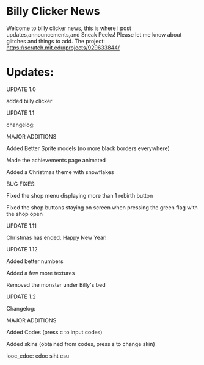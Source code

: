 # Billy Clicker News
Welcome to billy clicker news, this is where i post updates,announcements,and Sneak Peeks!
Please let me know about glitches and things to add.
The project: https://scratch.mit.edu/projects/929633844/
# Updates:
UPDATE 1.0

added billy clicker

UPDATE 1.1

changelog:

MAJOR ADDITIONS

Added Better Sprite models (no more black borders everywhere)

Made the achievements page animated

Added a Christmas theme with snowflakes

BUG FIXES:

Fixed the shop menu displaying more than 1 rebirth button

Fixed the shop buttons staying on screen when pressing the green flag with the shop open

UPDATE 1.11

Christmas has ended. Happy New Year!

UPDATE 1.12

Added better numbers

Added a few more textures

Removed the monster under Billy's bed

UPDATE 1.2

Changelog:

MAJOR ADDITIONS

Added Codes (press c to input codes)

Added skins (obtained from codes, press s to change skin)

looc_edoc: edoc siht esu
